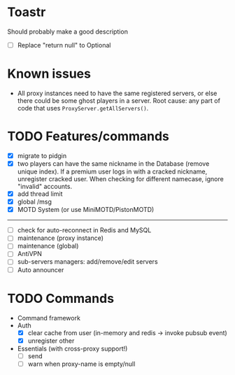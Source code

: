 # Toastr

Should probably make a good description

* [ ] Replace "return null" to Optional

# Known issues

* All proxy instances need to have the same registered servers, or else there could be some ghost players in a server.
  Root cause: any part of code that uses `ProxyServer.getAllServers()`.

# TODO Features/commands

* [X] migrate to pidgin
* [X] two players can have the same nickname in the Database (remove unique index). If a premium user logs in with a
  cracked nickname, unregister cracked user. When checking for different namecase, ignore "invalid" accounts.
* [X] add thread limit
* [X] global /msg
* [X] MOTD System (or use MiniMOTD/PistonMOTD)

<hr>

* [ ] check for auto-reconnect in Redis and MySQL
* [ ] maintenance (proxy instance)
* [ ] maintenance (global)
* [ ] AntiVPN
* [ ] sub-servers managers: add/remove/edit servers
* [ ] Auto announcer

# TODO Commands

* Command framework
* Auth
    * [X] clear cache from user (in-memory and redis -> invoke pubsub event)
    * [X] unregister other
* Essentials (with cross-proxy support!)
    * [ ] send
    * [ ] warn when proxy-name is empty/null
